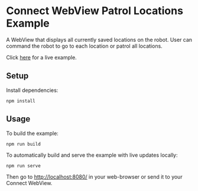 # Connect WebView Patrol Locations Example
A WebView that displays all currently saved locations on the robot. User can command the robot to go to each location or patrol all locations.

Click [here](https://connect-webview-patrol-locations.netlify.app/) for a live example.

## Setup
Install dependencies:
```shell
npm install
```

## Usage
To build the example:
```shell
npm run build
```

To automatically build and serve the example with live updates locally:
```shell
npm run serve
```

Then go to [http://localhost:8080/](http://localhost:8080/) in your web-browser or send it to your Connect WebView.
